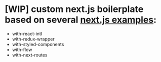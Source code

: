 # [WIP] custom next.js boilerplate based on several [next.js examples](https://github.com/zeit/next.js/tree/canary/examples):

* with-react-intl
* with-redux-wrapper
* with-styled-components
* with-flow
* with-next-routes
